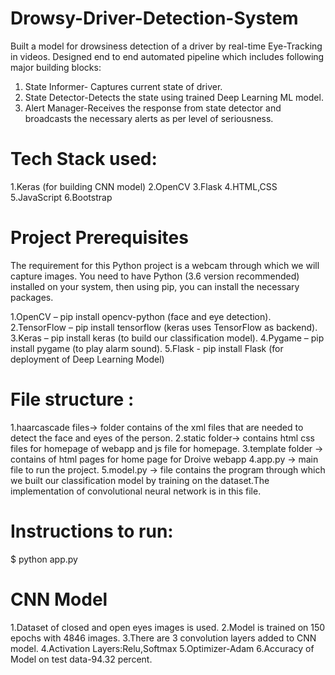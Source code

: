 # Drowsy-Driver-Detection-System
  Built a model for drowsiness detection of a driver by real-time Eye-Tracking in videos.
 Designed end to end automated pipeline which  includes following major building blocks:
  1. State Informer- Captures current state of driver.
  2. State Detector-Detects the state using trained Deep Learning ML model.
  3. Alert Manager-Receives the response from state detector and broadcasts the necessary alerts as per level of seriousness.

# Tech Stack used:
1.Keras (for building CNN model)
2.OpenCV
3.Flask
4.HTML,CSS
5.JavaScript
6.Bootstrap

# Project Prerequisites
The requirement for this Python project is a webcam through which we will capture images. You need to have Python (3.6 version recommended) installed on your system, then using pip, you can install the necessary packages.

1.OpenCV – pip install opencv-python (face and eye detection).
2.TensorFlow – pip install tensorflow (keras uses TensorFlow as backend).
3.Keras – pip install keras (to build our classification model).
4.Pygame – pip install pygame (to play alarm sound).
5.Flask - pip install  Flask (for deployment of Deep Learning Model)

# File structure :

1.haarcascade files-> folder contains of the xml files that are needed to detect the face and eyes of the person.
2.static folder-> contains html  css files for homepage of webapp and js file for homepage.
3.template folder  -> contains of html pages for home page for Droive webapp
4.app.py -> main file to run the project.
5.model.py ->  file contains the program through which we built our classification model by training on the dataset.The implementation of convolutional neural network  is in               this file.


# Instructions to run:
$ python  app.py


# CNN Model 
  1.Dataset of closed and open eyes images is used.
  2.Model is trained on 150 epochs with 4846 images.
  3.There are 3 convolution layers added to CNN model.
  4.Activation Layers:Relu,Softmax
  5.Optimizer-Adam
  6.Accuracy of  Model on test data-94.32 percent.
 
